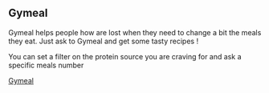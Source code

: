 ## Gymeal

Gymeal helps people how are lost when they need to change a bit the meals they eat. Just ask to Gymeal and get some tasty recipes !

You can set a filter on the protein source you are craving for and ask a specific meals number

[Gymeal](https://gymeal.xyz)
